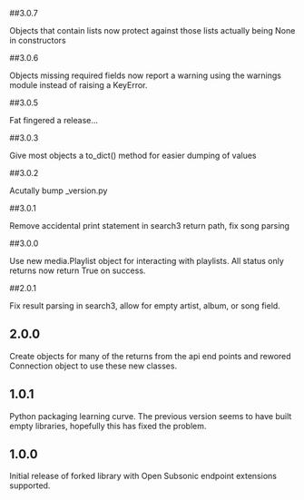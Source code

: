 ##3.0.7

Objects that contain lists now protect against those lists actually being None in constructors

##3.0.6

Objects missing required fields now report a warning using the warnings module instead of raising a
KeyError.

##3.0.5

Fat fingered a release...

##3.0.3

Give most objects a to_dict() method for easier dumping of values

##3.0.2

Acutally bump _version.py

##3.0.1

Remove accidental print statement in search3 return path, fix song parsing

##3.0.0

Use new media.Playlist object for interacting with playlists. All status only returns now return True on success.

##2.0.1

Fix result parsing in search3, allow for empty artist, album, or song field.

## 2.0.0

Create objects for many of the returns from the api end points and rewored Connection object to use these new classes.

## 1.0.1

Python packaging learning curve. The previous version seems to have built empty
libraries, hopefully this has fixed the problem.

## 1.0.0

Initial release of forked library with Open Subsonic endpoint extensions supported.
